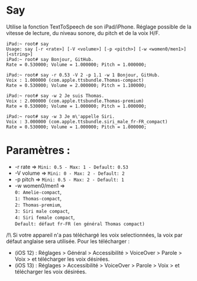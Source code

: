 # Say

Utilise la fonction TextToSpeech de son iPad/iPhone.
Réglage possible de la vitesse de lecture, du niveau sonore, du pitch et de la voix H/F.

```
iPad:~ root# say 
Usage: say [-r <rate>] [-V <volume>] [-p <pitch>] [-w <women0/men1>] [<string>]
iPad:~ root# say Bonjour, GitHub. 
Rate = 0.530000; Volume = 1.000000; Pitch = 1.000000;

iPad:~ root# say -r 0.53 -V 2 -p 1.1 -w 1 Bonjour, GitHub.
Voix : 1.000000 (com.apple.ttsbundle.Thomas-compact)
Rate = 0.530000; Volume = 2.000000; Pitch = 1.100000;

iPad:~ root# say -w 2 Je suis Thomas.
Voix : 2.000000 (com.apple.ttsbundle.Thomas-premium)
Rate = 0.530000; Volume = 1.000000; Pitch = 1.000000;

iPad:~ root# say -w 3 Je m\'appelle Siri.
Voix : 3.000000 (com.apple.ttsbundle.siri_male_fr-FR_compact)
Rate = 0.530000; Volume = 1.000000; Pitch = 1.000000;
```

# Paramètres :

- -r rate => `Mini: 0.5 - Max: 1 - Default: 0.53`
- -V volume => `Mini: 0 - Max: 2 - Default: 2`
- -p pitch => `Mini: 0.5 - Max: 2 - Default: 1`
- -w women0/men1 => </br>
            `0: Amelie-compact`,</br>
            `1: Thomas-compact`,</br>
            `2: Thomas-premium`,</br>
            `3: Siri male compact`,</br>
            `4: Siri female compact`,</br>
            `Default: défaut fr-FR (en général Thomas compact)`

 /!\ Si votre appareil n'a pas téléchargé les voix selectionnées, la voix par défaut anglaise sera utilisée.
 Pour les télécharger : 
 - (iOS 12) : Réglages > Général > Accessibilité > VoiceOver > Parole > Voix > et télécharger les voix désirées.
 - (iOS 13) : Réglages > Accessibilité > VoiceOver > Parole > Voix > et télécharger les voix désirées.
 
